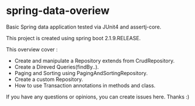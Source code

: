 # spring-data-overiew

Basic Spring data application tested via JUnit4 and assertj-core.

This project is created using spring boot 2.1.9.RELEASE.

This overview cover :

- Create and manipulate a Repository extends from CrudRepository.
- Create a Direved Queries(findBy..).
- Paging and Sorting using PagingAndSortingRepository.
- Create a custom Repository.
- How to use Transaction annotations in methods and class.

If you have any questions or opinions, you can create issues here. Thanks :)
